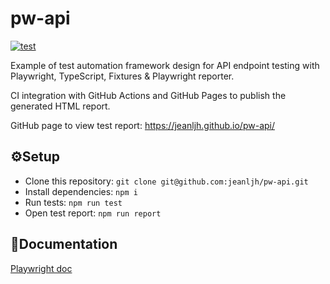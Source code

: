 # pw-api
[![test](https://github.com/jeanljh/pw-api/actions/workflows/test.yml/badge.svg)](https://github.com/jeanljh/pw-api/actions/workflows/test.yml)

Example of test automation framework design for API endpoint testing with Playwright, TypeScript, Fixtures & Playwright reporter.

CI integration with GitHub Actions and GitHub Pages to publish the generated HTML report.

GitHub page to view test report: https://jeanljh.github.io/pw-api/

## ⚙Setup
* Clone this repository: `git clone git@github.com:jeanljh/pw-api.git`
* Install dependencies: `npm i`
* Run tests: `npm run test`
* Open test report: `npm run report`

## 📖Documentation
<a href="https://playwright.dev/docs/intro">Playwright doc</a>
